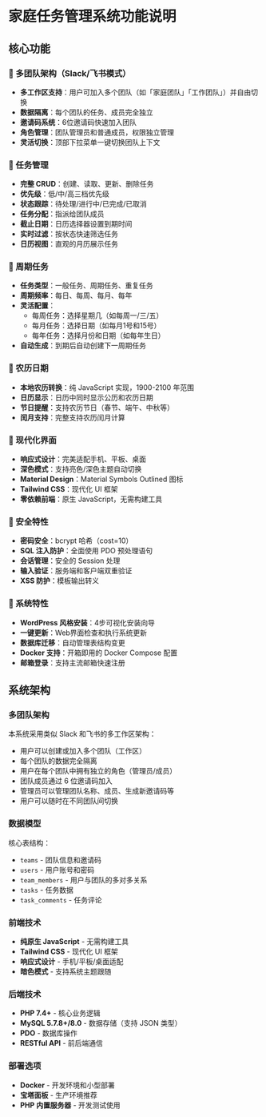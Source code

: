 # 家庭任务管理系统功能说明

## 核心功能

### 🏢 多团队架构（Slack/飞书模式）
- **多工作区支持**：用户可加入多个团队（如「家庭团队」「工作团队」）并自由切换
- **数据隔离**：每个团队的任务、成员完全独立
- **邀请码系统**：6位邀请码快速加入团队
- **角色管理**：团队管理员和普通成员，权限独立管理
- **灵活切换**：顶部下拉菜单一键切换团队上下文

### 📅 任务管理
- **完整 CRUD**：创建、读取、更新、删除任务
- **优先级**：低/中/高三档优先级
- **状态跟踪**：待处理/进行中/已完成/已取消
- **任务分配**：指派给团队成员
- **截止日期**：日历选择器设置到期时间
- **实时过滤**：按状态快速筛选任务
- **日历视图**：直观的月历展示任务

### 🔄 周期任务
- **任务类型**：一般任务、周期任务、重复任务
- **周期频率**：每日、每周、每月、每年
- **灵活配置**：
  - 每周任务：选择星期几（如每周一/三/五）
  - 每月任务：选择日期（如每月1号和15号）
  - 每年任务：选择月份和日期（如每年生日）
- **自动生成**：到期后自动创建下一周期任务

### 🌙 农历日期
- **本地农历转换**：纯 JavaScript 实现，1900-2100 年范围
- **日历显示**：日历中同时显示公历和农历日期
- **节日提醒**：支持农历节日（春节、端午、中秋等）
- **闰月支持**：完整支持农历闰月计算

### 🎨 现代化界面
- **响应式设计**：完美适配手机、平板、桌面
- **深色模式**：支持亮色/深色主题自动切换
- **Material Design**：Material Symbols Outlined 图标
- **Tailwind CSS**：现代化 UI 框架
- **零依赖前端**：原生 JavaScript，无需构建工具

### 🔐 安全特性
- **密码安全**：bcrypt 哈希（cost=10）
- **SQL 注入防护**：全面使用 PDO 预处理语句
- **会话管理**：安全的 Session 处理
- **输入验证**：服务端和客户端双重验证
- **XSS 防护**：模板输出转义

### 🚀 系统特性
- **WordPress 风格安装**：4步可视化安装向导
- **一键更新**：Web界面检查和执行系统更新
- **数据库迁移**：自动管理表结构变更
- **Docker 支持**：开箱即用的 Docker Compose 配置
- **邮箱登录**：支持主流邮箱快速注册

## 系统架构

### 多团队架构

本系统采用类似 Slack 和飞书的多工作区架构：

- 用户可以创建或加入多个团队（工作区）
- 每个团队的数据完全隔离
- 用户在每个团队中拥有独立的角色（管理员/成员）
- 团队成员通过 6 位邀请码加入
- 管理员可以管理团队名称、成员、生成新邀请码等
- 用户可以随时在不同团队间切换

### 数据模型

核心表结构：

- `teams` - 团队信息和邀请码
- `users` - 用户账号和密码
- `team_members` - 用户与团队的多对多关系
- `tasks` - 任务数据
- `task_comments` - 任务评论

### 前端技术

- **纯原生 JavaScript** - 无需构建工具
- **Tailwind CSS** - 现代化 UI 框架
- **响应式设计** - 手机/平板/桌面适配
- **暗色模式** - 支持系统主题跟随

### 后端技术

- **PHP 7.4+** - 核心业务逻辑
- **MySQL 5.7.8+/8.0** - 数据存储（支持 JSON 类型）
- **PDO** - 数据库操作
- **RESTful API** - 前后端通信

### 部署选项

- **Docker** - 开发环境和小型部署
- **宝塔面板** - 生产环境推荐
- **PHP 内置服务器** - 开发测试使用